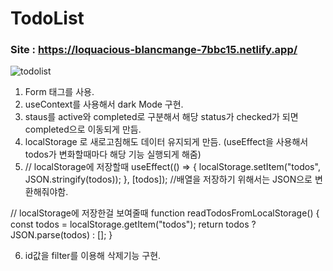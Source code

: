 # TodoList
### Site : https://loquacious-blancmange-7bbc15.netlify.app/
![todolist](https://user-images.githubusercontent.com/88068412/210564341-b63b1c49-e5e3-484c-ab12-4e9d71a232d9.png)

1. Form 태그를 사용.
2. useContext를 사용해서 dark Mode 구현.
3. staus를 active와 completed로 구분해서 해당 status가 checked가 되면 completed으로 이동되게 만듬.
4. localStorage 로 새로고침해도 데이터 유지되게 만듬. (useEffect을 사용해서 todos가 변화할때마다 해당 기능 실행되게 해줌)
5.  // localStorage에 저장할때
   useEffect(() => {
		localStorage.setItem("todos", JSON.stringify(todos));
	}, [todos]); //배열을 저장하기 위해서는 JSON으로 변환해줘야함.
  
  // localStorage에 저장한걸 보여줄때
  function readTodosFromLocalStorage() {
    const todos = localStorage.getItem("todos");
    return todos ? JSON.parse(todos) : [];
  }
  
6. id값을 filter를 이용해 삭제기능 구현.
